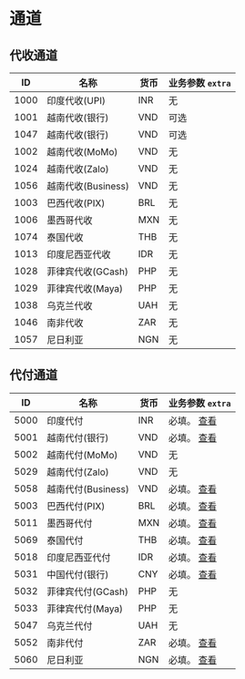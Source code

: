 # 通道

## 代收通道

| ID   | 名称             | 货币  | 业务参数 `extra` |
|------|----------------|-----|--------------|
| 1000 | 印度代收(UPI)      | INR | 无            |
| 1001 | 越南代收(银行)       | VND | 可选           |
| 1047 | 越南代收(银行)       | VND | 可选           |
| 1002 | 越南代收(MoMo)     | VND | 无            |
| 1024 | 越南代收(Zalo)     | VND | 无            |
| 1056 | 越南代收(Business) | VND | 无            |
| 1003 | 巴西代收(PIX)      | BRL | 无            |
| 1006 | 墨西哥代收          | MXN | 无            |
| 1074 | 泰国代收           | THB | 无            |
| 1013 | 印度尼西亚代收        | IDR | 无            |
| 1028 | 菲律宾代收(GCash)   | PHP | 无            |
| 1029 | 菲律宾代收(Maya)    | PHP | 无            |
| 1038 | 乌克兰代收          | UAH | 无            |
| 1046 | 南非代收           | ZAR | 无            |
| 1057 | 尼日利亚           | NGN | 无            |

## 代付通道

| ID   | 名称             | 货币  | 业务参数 `extra`                                 |
|------|----------------|-----|----------------------------------------------|
| 5000 | 印度代付           | INR | 必填。 [查看](/zh/reference/india.md#业务参数)        |
| 5001 | 越南代付(银行)       | VND | 必填。 [查看](/zh/reference/vietnam.md#业务参数)      |
| 5002 | 越南代付(MoMo)     | VND | 无                                            |
| 5029 | 越南代付(Zalo)     | VND | 无                                            |
| 5058 | 越南代付(Business) | VND | 必填。 [查看](/zh/reference/vietnam.md#业务参数)      |
| 5003 | 巴西代付(PIX)      | BRL | 必填。 [查看](/zh/reference/brazil.md#业务参数)       |
| 5011 | 墨西哥代付          | MXN | 必填。 [查看](/zh/reference/mexico.md#业务参数)       |
| 5069 | 泰国代付           | THB | 必填。 [查看](/zh/reference/thailand.md#业务参数)     |
| 5018 | 印度尼西亚代付        | IDR | 必填。 [查看](/zh/reference/indonesia.md#业务参数)    |
| 5031 | 中国代付(银行)       | CNY | 必填。 [查看](/zh/reference/china.md#业务参数)        |
| 5032 | 菲律宾代付(GCash)   | PHP | 无                                            |
| 5033 | 菲律宾代付(Maya)    | PHP | 无                                            |
| 5047 | 乌克兰代付          | UAH | 无                                            |
| 5052 | 南非代付           | ZAR | 必填。 [查看](/zh/reference/south-africa.md#业务参数) |
| 5060 | 尼日利亚           | NGN | 必填。 [查看](/zh/reference/nigeria.md#业务参数)      |
